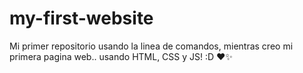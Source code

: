 # my-first-website

Mi primer repositorio usando la linea de comandos, mientras creo mi primera pagina web.. usando HTML, CSS y JS! :D ❤✨
